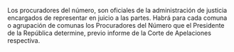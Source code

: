 Los procuradores del número, son oficiales de la administración de justicia encargados de representar en juicio a las partes.
Habrá para cada comuna o agrupación de comunas los Procuradores del Número que el Presidente de la República determine, previo informe de la Corte de Apelaciones respectiva.

